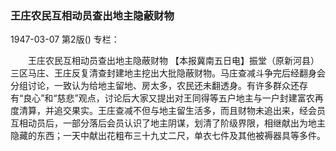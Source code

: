 ### 王庄农民互相动员查出地主隐蔽财物

1947-03-07
第2版()
专栏：

　　王庄农民互相动员查出地主隐蔽财物
    【本报冀南五日电】振堂（原新河县）三区马庄、王庄反复清查封建地主挖出大批隐蔽财物。马庄查减斗争完后经翻身会分组讨论，一致认为给地主留地、房太多，农民还未翻透身。有许多群众还存有“良心”和“慈悲”观点，讨论后大家又提出对王同得等五户地主与一户封建富农再度清算，并追交果实。王庄查减不但与地主留生活多，而且财物未追出来，经会员互相动员后，一部分落后会员认识了地主阴谋，划清了阶级界限，相继献出为地主隐藏的东西；一天中献出花粗布三十九丈二尺，单衣七件及其他被褥器具等多件。
